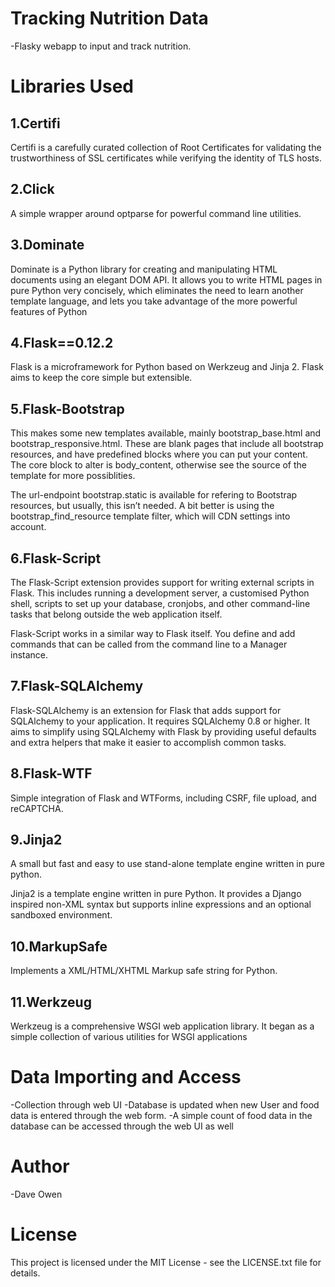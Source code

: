 Tracking Nutrition Data
======

-Flasky webapp to input and track nutrition.

Libraries Used
======

1.Certifi
-----------

Certifi is a carefully curated collection of Root Certificates for validating the trustworthiness of SSL certificates while verifying the identity of TLS hosts.

2.Click
-----------

A simple wrapper around optparse for powerful command line utilities.

3.Dominate
-----------

Dominate is a Python library for creating and manipulating HTML documents using an elegant DOM API.
It allows you to write HTML pages in pure Python very concisely, which eliminates the need to learn another template language, and lets you take advantage of the more powerful features of Python

4.Flask==0.12.2
-----------

Flask is a microframework for Python based on Werkzeug and Jinja 2. Flask aims to keep the core simple but extensible.

5.Flask-Bootstrap
-----------

This makes some new templates available, mainly bootstrap_base.html and bootstrap_responsive.html. These are blank pages that include all bootstrap resources, and have predefined blocks where you can put your content. The core block to alter is body_content, otherwise see the source of the template for more possiblities.

The url-endpoint bootstrap.static is available for refering to Bootstrap resources, but usually, this isn’t needed. A bit better is using the bootstrap_find_resource template filter, which will CDN settings into account.


6.Flask-Script
-----------

The Flask-Script extension provides support for writing external scripts in Flask. This includes running a development server, a customised Python shell, scripts to set up your database, cronjobs, and other command-line tasks that belong outside the web application itself.

Flask-Script works in a similar way to Flask itself. You define and add commands that can be called from the command line to a Manager instance.

7.Flask-SQLAlchemy
-----------

Flask-SQLAlchemy is an extension for Flask that adds support for SQLAlchemy to your application. It requires SQLAlchemy 0.8 or higher. It aims to simplify using SQLAlchemy with Flask by providing useful defaults and extra helpers that make it easier to accomplish common tasks.

8.Flask-WTF
-----------

Simple integration of Flask and WTForms, including CSRF, file upload, and reCAPTCHA.

9.Jinja2
-----------

A small but fast and easy to use stand-alone template engine written in pure python.

Jinja2 is a template engine written in pure Python. It provides a Django inspired non-XML syntax but supports inline expressions and an optional sandboxed environment.

10.MarkupSafe
-----------

Implements a XML/HTML/XHTML Markup safe string for Python.

11.Werkzeug
-----------

Werkzeug is a comprehensive WSGI web application library. It began as a simple collection of various utilities for WSGI applications

Data Importing and Access
======

-Collection through web UI
-Database is updated when new User and food data is entered through the web form.
-A simple count of food data in the database can be accessed through the web UI as well

Author
======

-Dave Owen

License
======

This project is licensed under the MIT License - see the LICENSE.txt file for details.
